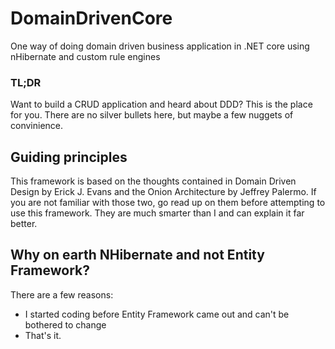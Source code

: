 # DomainDrivenCore
One way of doing domain driven business application in .NET core using nHibernate and custom rule engines

### TL;DR
Want to build a CRUD application and heard about DDD? This is the place for you. There are no silver bullets here, but maybe a few nuggets of convinience.

## Guiding principles
This framework is based on the thoughts contained in Domain Driven Design by Erick J. Evans and the Onion Architecture by Jeffrey Palermo. If you are not familiar with those two, go read up on them before attempting to use this framework. They are much smarter than I and can explain it far better.

## Why on earth NHibernate and not Entity Framework?
There are a few reasons:
* I started coding before Entity Framework came out and can't be bothered to change
* That's it.
